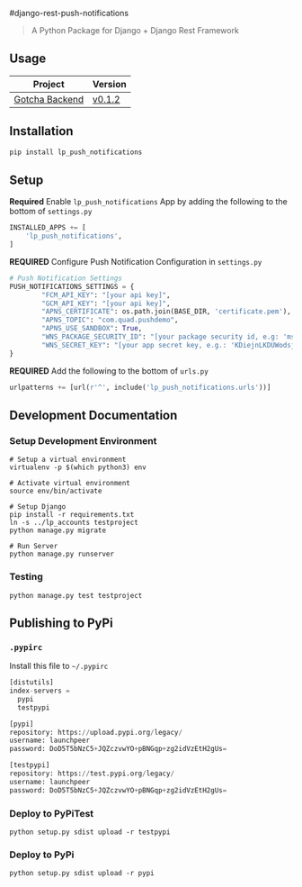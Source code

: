 #django-rest-push-notifications
> A Python Package for Django + Django Rest Framework

## Usage
| **Project** | **Version**|
| :--------:  | ---------- |
|[Gotcha Backend](https://github.com/Launchpeer/gotcha-backend)|[v0.1.2](https://github.com/Launchpeer/django-rest-push-notifications/releases/tag/v0.1.2)|

## Installation
```bash
pip install lp_push_notifications
```

## Setup
**Required**  Enable `lp_push_notifications` App by adding the following to the bottom of `settings.py`
```python
INSTALLED_APPS += [
    'lp_push_notifications',
]
```

**REQUIRED** Configure Push Notification Configuration in `settings.py`
```python
# Push Notification Settings
PUSH_NOTIFICATIONS_SETTINGS = {
        "FCM_API_KEY": "[your api key]",
        "GCM_API_KEY": "[your api key]",
        "APNS_CERTIFICATE": os.path.join(BASE_DIR, 'certificate.pem'),
        "APNS_TOPIC": "com.quad.pushdemo",
        "APNS_USE_SANDBOX": True,
        "WNS_PACKAGE_SECURITY_ID": "[your package security id, e.g: 'ms-app://e-3-4-6234...']",
        "WNS_SECRET_KEY": "[your app secret key, e.g.: 'KDiejnLKDUWodsjmewuSZkk']",
}
```

**REQUIRED** Add the following to the bottom of `urls.py`
```python
urlpatterns += [url(r'^', include('lp_push_notifications.urls'))]
```

## Development Documentation
### Setup Development Environment
```
# Setup a virtual environment
virtualenv -p $(which python3) env

# Activate virtual environment
source env/bin/activate

# Setup Django
pip install -r requirements.txt
ln -s ../lp_accounts testproject
python manage.py migrate

# Run Server
python manage.py runserver
```

### Testing
```
python manage.py test testproject
```

## Publishing to PyPi
### `.pypirc`
Install this file to `~/.pypirc`
```python
[distutils]
index-servers =
  pypi
  testpypi

[pypi]
repository: https://upload.pypi.org/legacy/
username: launchpeer
password: DoD5T5bNzC5+JQZczvwYO+pBNGqp+zg2idVzEtH2gUs=

[testpypi]
repository: https://test.pypi.org/legacy/
username: launchpeer
password: DoD5T5bNzC5+JQZczvwYO+pBNGqp+zg2idVzEtH2gUs=
```

### Deploy to PyPiTest
```
python setup.py sdist upload -r testpypi
```

### Deploy to PyPi
```
python setup.py sdist upload -r pypi
```
